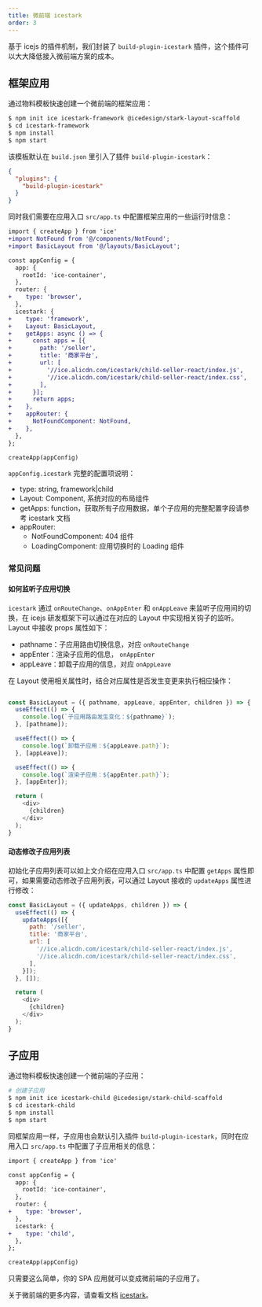 ```yaml
---
title: 微前端 icestark
order: 3
---
```


基于 icejs 的插件机制，我们封装了 `build-plugin-icestark` 插件，这个插件可以大大降低接入微前端方案的成本。

## 框架应用

通过物料模板快速创建一个微前端的框架应用：

```bash
$ npm init ice icestark-framework @icedesign/stark-layout-scaffold
$ cd icestark-framework
$ npm install
$ npm start
```

该模板默认在 `build.json` 里引入了插件 `build-plugin-icestark`：

```json
{
  "plugins": {
    "build-plugin-icestark"
  }
}
```

同时我们需要在应用入口 `src/app.ts` 中配置框架应用的一些运行时信息：

```diff
import { createApp } from 'ice'
+import NotFound from '@/components/NotFound';
+import BasicLayout from '@/layouts/BasicLayout';

const appConfig = {
  app: {
    rootId: 'ice-container',
  },
  router: {
+    type: 'browser',
  },
  icestark: {
+    type: 'framework',
+    Layout: BasicLayout,
+    getApps: async () => {
+      const apps = [{
+        path: '/seller',
+        title: '商家平台',
+        url: [
+          '//ice.alicdn.com/icestark/child-seller-react/index.js',
+          '//ice.alicdn.com/icestark/child-seller-react/index.css',
+        ],
+      }];
+      return apps;
+    },
+    appRouter: {
+      NotFoundComponent: NotFound,
+    },
  },
};

createApp(appConfig)
```

`appConfig.icestark` 完整的配置项说明：

- type: string, framework|child
- Layout: Component, 系统对应的布局组件
- getApps: function，获取所有子应用数据，单个子应用的完整配置字段请参考 icestark 文档
- appRouter:
  - NotFoundComponent: 404 组件
  - LoadingComponent: 应用切换时的 Loading 组件

### 常见问题

#### 如何监听子应用切换

`icestark` 通过 `onRouteChange`、`onAppEnter` 和 `onAppLeave` 来监听子应用间的切换，在 icejs 研发框架下可以通过在对应的 Layout 中实现相关钩子的监听。Layout 中接收 props 属性如下：

- pathname：子应用路由切换信息，对应 `onRouteChange`
- appEnter：渲染子应用的信息， `onAppEnter`
- appLeave：卸载子应用的信息，对应 `onAppLeave`

在 Layout 使用相关属性时，结合对应属性是否发生变更来执行相应操作：

```js

const BasicLayout = ({ pathname, appLeave, appEnter, children }) => {
  useEffect(() => {
    console.log(`子应用路由发生变化：${pathname}`);
  }, [pathname]);

  useEffect(() => {
    console.log(`卸载子应用：${appLeave.path}`);
  }, [appLeave]);

  useEffect(() => {
    console.log(`渲染子应用：${appEnter.path}`);
  }, [appEnter]);

  return (
    <div>
      {children}
    </div>
  );
}

```

#### 动态修改子应用列表

初始化子应用列表可以如上文介绍在应用入口 `src/app.ts` 中配置 `getApps` 属性即可，如果需要动态修改子应用列表，可以通过 Layout 接收的 `updateApps` 属性进行修改：

```js
const BasicLayout = ({ updateApps, children }) => {
  useEffect(() => {
    updateApps([{
      path: '/seller',
      title: '商家平台',
      url: [
        '//ice.alicdn.com/icestark/child-seller-react/index.js',
        '//ice.alicdn.com/icestark/child-seller-react/index.css',
      ],
    }]);
  }, []);

  return (
    <div>
      {children}
    </div>
  );
}
```

## 子应用

通过物料模板快速创建一个微前端的子应用：

``` bash
# 创建子应用
$ npm init ice icestark-child @icedesign/stark-child-scaffold
$ cd icestark-child
$ npm install
$ npm start
```

同框架应用一样，子应用也会默认引入插件 `build-plugin-icestark`，同时在应用入口 `src/app.ts` 中配置了子应用相关的信息：

```diff
import { createApp } from 'ice'

const appConfig = {
  app: {
    rootId: 'ice-container',
  },
  router: {
+    type: 'browser',
  },
  icestark: {
+    type: 'child',
  },
};

createApp(appConfig)
```

只需要这么简单，你的 SPA 应用就可以变成微前端的子应用了。

关于微前端的更多内容，请查看文档 [icestark](/docs/icestark/about)。
